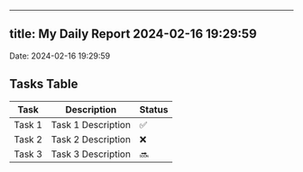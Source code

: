 
---
title: My Daily Report 2024-02-16 19:29:59
---

Date: 2024-02-16 19:29:59

## Tasks Table

| Task | Description | Status |
|------|-------------|--------|
| Task 1 | Task 1 Description | ✅ |
| Task 2 | Task 2 Description | ❌ |
| Task 3 | Task 3 Description | 🔜 |
